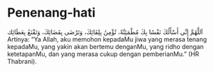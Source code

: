 # Penenang-hati
اَللَّهُمَّ إِنِّي أَسْأَلُكَ نَفْسًا بِكَ مُطْمَئِنَّةً، تُؤْمِنُ بِلِقَائِكَ، وَتَرْضَى بِقَضَائِكَ، وَتَقْنَعُ بِعَطَائِك  
Artinya: “Ya Allah, aku memohon kepadaMu jiwa yang merasa tenang kepadaMu, yang yakin akan bertemu denganMu, yang ridho dengan ketetapanMu, dan yang merasa cukup dengan pemberianMu.” (HR Thabrani).
